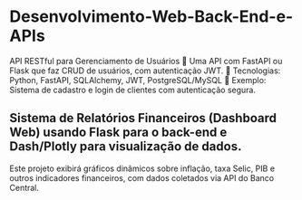 # Desenvolvimento-Web-Back-End-e-APIs

API RESTful para Gerenciamento de Usuários
🔹 Uma API com FastAPI ou Flask que faz CRUD de usuários, com autenticação JWT.
📌 Tecnologias: Python, FastAPI, SQLAlchemy, JWT, PostgreSQL/MySQL
🔗 Exemplo: Sistema de cadastro e login de clientes com autenticação segura.
## Sistema de Relatórios Financeiros (Dashboard Web) usando Flask para o back-end e Dash/Plotly para visualização de dados.
Este projeto exibirá gráficos dinâmicos sobre inflação, taxa Selic, PIB e outros indicadores financeiros, com dados coletados via API do Banco Central.
